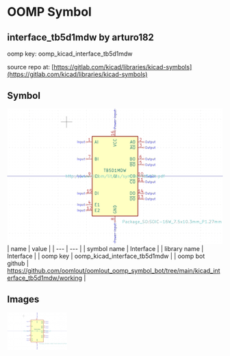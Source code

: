 # OOMP Symbol  
## interface_tb5d1mdw  by arturo182  
  
oomp key: oomp_kicad_interface_tb5d1mdw  
  
source repo at: [https://gitlab.com/kicad/libraries/kicad-symbols](https://gitlab.com/kicad/libraries/kicad-symbols)  
## Symbol  
  
[![working.png](working_600.png)](working.png)  
| name | value | 
| --- | --- | 
| symbol name | Interface | 
| library name | Interface | 
| oomp key | oomp_kicad_interface_tb5d1mdw | 
| oomp bot github | https://github.com/oomlout/oomlout_oomp_symbol_bot/tree/main/kicad_interface_tb5d1mdw/working | 
## Images  
  
[![working.png](working_140.png)](working.png)  
